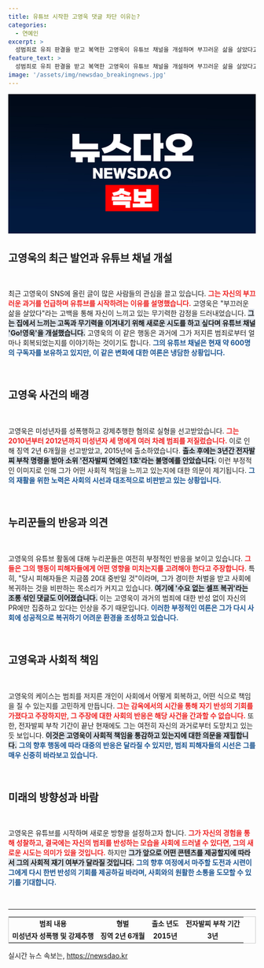 ```yaml
---
title: 유튜브 시작한 고영욱 댓글 차단 이유는?
categories:
  - 연예인
excerpt: >
  성범죄로 유죄 판결을 받고 복역한 고영욱이 유튜브 채널을 개설하며 부끄러운 삶을 살았다고 고백했습니다. 그러나 누리꾼들은 여전히 냉담한 반응을 보이며 그의 복귀를 조롱하고 있습니다.
feature_text: >
  성범죄로 유죄 판결을 받고 복역한 고영욱이 유튜브 채널을 개설하며 부끄러운 삶을 살았다고 고백했습니다. 그러나 누리꾼들은 여전히 냉담한 반응을 보이며 그의 복귀를 조롱하고 있습니다.
image: '/assets/img/newsdao_breakingnews.jpg'
---
```


<p><img src="/assets/img/newsdao_breakingnews.jpg" alt="pcversion 속보" /></p>

<h2 data-ke-size="size26">고영욱의 최근 발언과 유튜브 채널 개설</h2>

<p data-ke-size="size16">&nbsp;</p>

<p>최근 고영욱이 SNS에 올린 글이 많은 사람들의 관심을 끌고 있습니다. <b><span style="color: #ee2323;">그는 자신의 부끄러운 과거를 언급하며 유튜브를 시작하려는 이유를 설명했습니다.</span></b> 고영욱은 "부끄러운 삶을 살았다"라는 고백을 통해 자신이 느끼고 있는 무기력한 감정을 드러내었습니다. <b><span style="background-color: #21538527;">그는 집에서 느끼는 고독과 무기력을 이겨내기 위해 새로운 시도를 하고 싶다며 유튜브 채널 'Go!영욱'을 개설했습니다.</span></b> 고영욱의 이 같은 행동은 과거에 그가 저지른 범죄로부터 얼마나 회복되었는지를 이야기하는 것이기도 합니다. <b><span style="color: #1a5490;">그의 유튜브 채널은 현재 약 600명의 구독자를 보유하고 있지만, 이 같은 변화에 대한 여론은 냉담한 상황입니다.</span></b></p>

<p data-ke-size="size16">&nbsp;</p>

<h2 data-ke-size="size26">고영욱 사건의 배경</h2>

<p data-ke-size="size16">&nbsp;</p>

<p>고영욱은 미성년자를 성폭행하고 강제추행한 혐의로 실형을 선고받았습니다. <b><span style="color: #ee2323;">그는 2010년부터 2012년까지 미성년자 세 명에게 여러 차례 범죄를 저질렀습니다.</span></b> 이로 인해 징역 2년 6개월을 선고받았고, 2015년에 출소하였습니다. <b><span style="background-color: #21538527;">출소 후에는 3년간 전자발찌 부착 명령을 받아 소위 '전자발찌 연예인 1호'라는 불명예를 안았습니다.</span></b> 이런 부정적인 이미지로 인해 그가 어떤 사회적 책임을 느끼고 있는지에 대한 의문이 제기됩니다. <b><span style="color: #1a5490;">그의 재활을 위한 노력은 사회의 시선과 대조적으로 비판받고 있는 상황입니다.</span></b></p>

<p data-ke-size="size16">&nbsp;</p>

<h2 data-ke-size="size26">누리꾼들의 반응과 의견</h2>

<p data-ke-size="size16">&nbsp;</p>

<p>고영욱의 유튜브 활동에 대해 누리꾼들은 여전히 부정적인 반응을 보이고 있습니다. <b><span style="color: #ee2323;">그들은 그의 행동이 피해자들에게 어떤 영향을 미치는지를 고려해야 한다고 주장합니다.</span></b> 특히, "당시 피해자들은 지금쯤 20대 중반일 것"이라며, 그가 경미한 처벌을 받고 사회에 복귀하는 것을 비판하는 목소리가 커지고 있습니다. <b><span style="background-color: #21538527;">여기에 '수요 없는 셀프 복귀'라는 조롱 섞인 댓글도 이어졌습니다.</span></b> 이는 고영욱이 과거의 범죄에 대한 반성 없이 자신의 PR에만 집중하고 있다는 인상을 주기 때문입니다. <b><span style="color: #1a5490;">이러한 부정적인 여론은 그가 다시 사회에 성공적으로 복귀하기 어려운 환경을 조성하고 있습니다.</span></b></p>

<p data-ke-size="size16">&nbsp;</p>

<h2 data-ke-size="size26">고영욱과 사회적 책임</h2>

<p data-ke-size="size16">&nbsp;</p>

<p>고영욱의 케이스는 범죄를 저지른 개인이 사회에서 어떻게 회복하고, 어떤 식으로 책임을 질 수 있는지를 고민하게 만듭니다. <b><span style="color: #ee2323;">그는 감옥에서의 시간을 통해 자기 반성의 기회를 가졌다고 주장하지만, 그 주장에 대한 사회의 반응은 해당 사건을 간과할 수 없습니다.</span></b> 또한, 전자발찌 부착 기간이 끝난 현재에도 그는 여전히 자신의 과거로부터 도망치고 있는 듯 보입니다. <b><span style="background-color: #21538527;">이것은 고영욱이 사회적 책임을 통감하고 있는지에 대한 의문을 재힐합니다.</span></b> <b><span style="color: #1a5490;">그의 향후 행동에 따라 대중의 반응은 달라질 수 있지만, 범죄 피해자들의 시선은 그를 매우 신중히 바라보고 있습니다.</span></b></p>

<p data-ke-size="size16">&nbsp;</p>

<h2 data-ke-size="size26">미래의 방향성과 바람</h2>

<p data-ke-size="size16">&nbsp;</p>

<p>고영욱은 유튜브를 시작하며 새로운 방향을 설정하고자 합니다. <b><span style="color: #ee2323;">그가 자신의 경험을 통해 성찰하고, 결국에는 자신의 범죄를 반성하는 모습을 사회에 드러낼 수 있다면, 그의 새로운 시도는 의미가 있을 것입니다.</span></b> 하지만 <b><span style="background-color: #21538527;">그가 앞으로 어떤 콘텐츠를 제공할지에 따라서 그의 사회적 재기 여부가 달라질 것입니다.</span></b> <b><span style="color: #1a5490;">그의 향후 여정에서 마주할 도전과 시련이 그에게 다시 한번 반성의 기회를 제공하길 바라며, 사회와의 원활한 소통을 도모할 수 있기를 기대합니다.</span></b></p>

<p data-ke-size="size16">&nbsp;</p>

<hr>

<table style="width: 100%; border-collapse: collapse; border: 1px solid #ccc;">
<tr>
<td style="text-align: center; height: 17px;"><b>범죄 내용</b></td>
<td style="text-align: center; height: 17px;"><b>형벌</b></td>
<td style="text-align: center; height: 17px;"><b>출소 년도</b></td>
<td style="text-align: center; height: 17px;"><b>전자발찌 부착 기간</b></td>
</tr>
<tr>
<td style="text-align: center; height: 17px;"><b>미성년자 성폭행 및 강제추행</b></td>
<td style="text-align: center; height: 17px;"><b>징역 2년 6개월</b></td>
<td style="text-align: center; height: 17px;"><b>2015년</b></td>
<td style="text-align: center; height: 17px;"><b>3년</b></td>
</tr>
</table>
실시간 뉴스 속보는, <a href="https://newsdao.kr" rel="dofollow">https://newsdao.kr</a>


